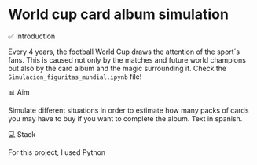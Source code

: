 # World cup card album simulation

✅ Introduction

Every 4 years, the football World Cup draws the attention of the sport´s fans. This is caused not only by the matches and future world champions but also by the card album and the magic surrounding it. Check the `Simulacion_figuritas_mundial.ipynb` file!

📊 Aim

Simulate different situations in order to estimate how many packs of cards you may have to buy if you want to complete the album. Text in spanish.

💻 Stack

For this project, I used Python
